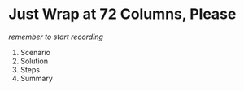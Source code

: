 # Just Wrap at 72 Columns, Please

*remember to start recording*

1. Scenario
2. Solution
3. Steps
4. Summary


